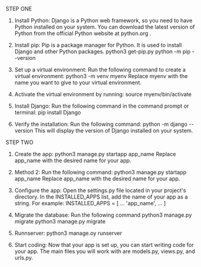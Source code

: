 STEP ONE

1. Install Python: Django is a Python web framework, so you need to have Python installed on your system.
   You can download the latest version of Python from the official Python website at python.org .

2. Install pip: Pip is a package manager for Python. It is used to install Django and other Python packages.
   python3 get-pip.py
   python -m pip --version

3. Set up a virtual environment: Run the following command to create a virtual environment:
   python3 -m venv myenv
   Replace myenv with the name you want to give to your virtual environment.
4. Activate the virtual environment by running:
   source myenv/bin/activate
5. Install Django: Run the following command in the command prompt or terminal:
   pip install Django
6. Verify the installation: Run the following command:
   python -m django --version
   This will display the version of Django installed on your system.




STEP TWO

1. Create the app:
   python3 manage.py startapp app_name
   Replace app_name with the desired name for your app.

2. Method 2: Run the following command:
   python3 manage.py startapp app_name
   Replace app_name with the desired name for your app.

3. Configure the app: Open the settings.py file located in your project's directory. In the INSTALLED_APPS list,
   add the name of your app as a string. For example:
   INSTALLED_APPS = [
    ...
    'app_name',
    ...
]

4. Migrate the database: Run the following command
   python3 manage.py migrate
   python3 manage.py migrate
5. Runnserver:
   python3 manage.oy runserver
7. Start coding: Now that your app is set up, you can start writing code for your app. 
The main files you will work with are models.py, views.py, and urls.py.

